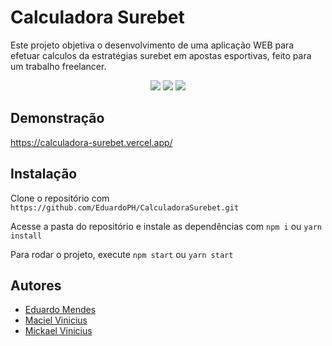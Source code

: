 # Calculadora Surebet

Este projeto objetiva o desenvolvimento de uma aplicação WEB para efetuar calculos da estratégias surebet em apostas esportivas, feito para um trabalho freelancer.

<p align="center">
  <a href="#"><img src="https://img.shields.io/badge/JavaScript-%23F7DF1E.svg?style=for-the-badge&logo=javascript&logoColor=black"></a>
  <a href="#"><img src="https://img.shields.io/badge/React-%2361DAFB.svg?style=for-the-badge&logo=react&logoColor=white"></a>
  <a href="#"><img src="https://img.shields.io/badge/Sass-%23CC6699.svg?style=for-the-badge&logo=sass&logoColor=white"></a>
</p>


## Demonstração

https://calculadora-surebet.vercel.app/

## Instalação

Clone o repositório com ```https://github.com/EduardoPH/CalculadoraSurebet.git```

Acesse a pasta do repositório e instale as dependências com ```npm i``` ou ```yarn install```

Para rodar o projeto, execute ```npm start``` ou ```yarn start```

## Autores

- [Eduardo Mendes](https://www.github.com/EduardoPH)
- [Maciel Vinicius](https://github.com/Macielv7)
- [Mickael Vinicius](https://www.github.com/MickaelZs)
